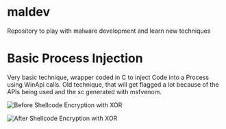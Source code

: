 # maldev
Repository to play with malware development and learn new techniques


# Basic Process Injection
Very basic technique, wrapper coded in C to inject Code into a Process using WinApi calls. Old technique, that will get flagged a lot because of the APIs being used and the sc generated with msfvenom. 

![Before Shellcode Encryption with XOR](https://user-images.githubusercontent.com/15212130/185264181-caa24c96-6e91-430c-93f5-f61734dbe86a.png)


![After Shellcode Encryption with XOR](https://user-images.githubusercontent.com/15212130/185264203-b9d33897-9335-41bf-af99-2b5f3d03f2d9.png)
